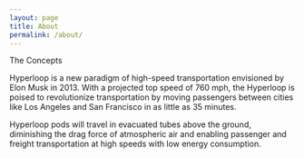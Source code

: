 ```yaml
---
layout: page
title: About
permalink: /about/
---
```


The Concepts

Hyperloop is a new paradigm of high-speed transportation envisioned by Elon Musk in 2013. With a projected top speed of 760 mph, the Hyperloop is poised to revolutionize transportation by moving passengers between cities like Los Angeles and San Francisco in as little as 35 minutes.

Hyperloop pods will travel in evacuated tubes above the ground, diminishing the drag force of atmospheric air and enabling passenger and freight transportation at high speeds with low energy consumption.